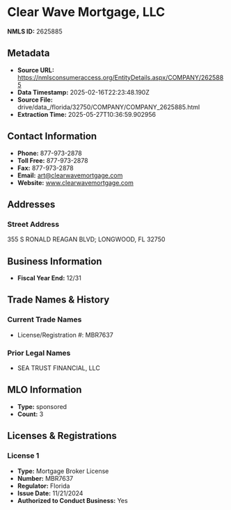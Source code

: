 # Clear Wave Mortgage, LLC

**NMLS ID:** 2625885

## Metadata
- **Source URL:** https://nmlsconsumeraccess.org/EntityDetails.aspx/COMPANY/2625885
- **Data Timestamp:** 2025-02-16T22:23:48.190Z
- **Source File:** drive/data_/florida/32750/COMPANY/COMPANY_2625885.html
- **Extraction Time:** 2025-05-27T10:36:59.902956

## Contact Information
- **Phone:** 877-973-2878
- **Toll Free:** 877-973-2878
- **Fax:** 877-973-2878
- **Email:** art@clearwavemortgage.com
- **Website:** www.clearwavemortgage.com

## Addresses
### Street Address
355 S RONALD REAGAN BLVD; LONGWOOD, FL 32750

## Business Information
- **Fiscal Year End:** 12/31

## Trade Names & History
### Current Trade Names
- License/Registration #: MBR7637

### Prior Legal Names
- SEA TRUST FINANCIAL, LLC

## MLO Information
- **Type:** sponsored
- **Count:** 3

## Licenses & Registrations

### License 1
- **Type:** Mortgage Broker License
- **Number:** MBR7637
- **Regulator:** Florida
- **Issue Date:** 11/21/2024
- **Authorized to Conduct Business:** Yes
